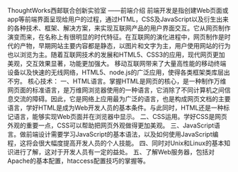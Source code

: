 ThoughtWorks西邮联合创新实验室
——前端介绍
前端开发是指创建Web页面或app等前端界面呈现给用户的过程，通过HTML，CSS及JavaScript以及衍生出来的各种技术、框架、解决方案，来实现互联网产品的用户界面交互。它从网页制作演变而来，在名称上有很明显的时代特征。在互联网的演化进程中，网页制作是时代的产物，早期网站主要内容都是静态，以图片和文字为主，用户使用网站的行为也以浏览为主。随着互联网技术的发展和HTML5、CSS3的应用，现代网页更加美观，交互效果显著，功能更加强大。 移动互联网带来了大量高性能的移动终端设备以及快速的无线网络，HTML5、node.js的广泛应用，使得各类框架类库层出不穷。
核心技术：
一、HTML语言。掌握HTML是网页的核心，是一种制作万维网页面的标准语言，是万维网浏览器使用的一种语言，它消除了不同计算机之间信息交流的障碍。因此，它是网络上应用最为广泛的语言，也是构成网页文档的主要语言，学好HTML是成为Web开发人员的基本条件。与此同时，HTML还是一种标记语言，能够实现Web页面并在浏览器中显示。
二、CSS运用。学好CSS是网页外观的重要一点，CSS可以帮助把网页外观做得更加美观。
三、JavaScript语言。做前端设计需要学习JavaScript的基本语法，以及如何使用JavaScript编程，这将会很大幅度提高开发人员的个人技能。
四、同时对Unix和Linux的基本知识进行了解，这对于开发人员有一定的益处。
五、了解Web服务器，包括对Apache的基本配置，htaccess配置技巧的掌握等。
　　


